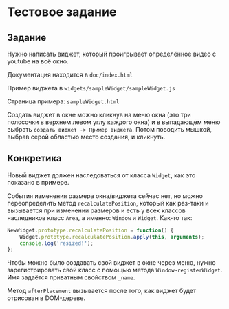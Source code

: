 # Тестовое задание

## Задание

Нужно написать виджет, который проигрывает определённое видео с youtube на всё окно.

Документация находится в `doc/index.html`

Пример виджета в `widgets/sampleWidget/sampleWidget.js`

Страница примера: `sampleWidget.html`

Создать виджет в окне можно кликнув на меню окна (это три полосочки в верхнем левом углу каждого окна) и в выпадающем
меню выбрать `создать виджет -> Пример виджета`. Потом поводить мышкой, выбрав серой областью место создания, и кликнуть.

## Конкретика

Новый виджет должен наследоваться от класса `Widget`, как это показано в примере.

События изменения размера окна/виджета сейчас нет, но можно переопределить метод `recalculatePosition`, который
как раз-таки и вызывается при изменении размеров и есть у всех классов наследников класс `Area`, а именно: `Window` и `Widget`.
Как-то так:
``` javascript
NewWidget.prototype.recalculatePosition = function() {
	Widget.prototype.recalculatePosition.apply(this, arguments);
	console.log('resized!');
};
```

Чтобы можно было создавать свой виджет в окне через меню, нужно зарегистрировать свой класс с помощью метода `Window~registerWidget`.
Имя задаётся приватным свойством `_name`.

Метод `afterPlacement` вызывается после того, как виджет будет отрисован в DOM-дереве.

